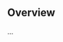 <!-- Note: Please must use one of our issue templates to file an issue! 🛑 -->
<!-- 👉 https://github.com/NgoranA/my-typescript-app/issues/new/choose 👈 -->
<!-- **Issues that should have been filed with a template will be closed without action, and we will ask you to use a template.** -->

<!-- This blank issue template is only for issues that don't fit any of the templates. -->

## Overview

...
